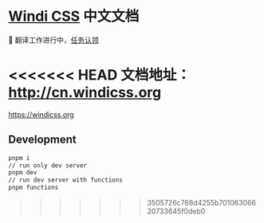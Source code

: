 [windi css]: https://github.com/windicss/windicss

# [Windi CSS](https://github.com/windicss/windicss) 中文文档

🚧 翻译工作进行中，[任务认领](https://github.com/windicss/docs-cn/issues/2)

<<<<<<< HEAD
文档地址：http://cn.windicss.org
=======
https://windicss.org

## Development

```bash
pnpm i
// run only dev server
pnpm dev
// run dev server with functions
pnpm functions
```
>>>>>>> 3505726c768d4255b70106306620733645f0deb0
